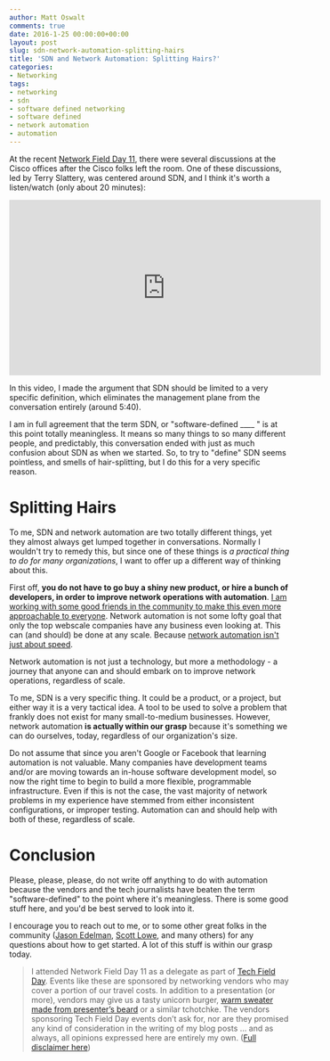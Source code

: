 ```yaml
---
author: Matt Oswalt
comments: true
date: 2016-1-25 00:00:00+00:00
layout: post
slug: sdn-network-automation-splitting-hairs
title: 'SDN and Network Automation: Splitting Hairs?'
categories:
- Networking
tags:
- networking
- sdn
- software defined networking
- software defined
- network automation
- automation
---
```


At the recent [Network Field Day 11](http://techfieldday.com/event/nfd11/), there were several discussions at the Cisco offices after the Cisco folks left the room. One of these discussions, led by Terry Slattery, was centered around SDN, and I think it's worth a listen/watch (only about 20 minutes):

<div style="text-align:center;"><iframe width="560" height="315" src="https://www.youtube.com/embed/yRVN7o21_4s" frameborder="0" allowfullscreen></iframe></div>

In this video, I made the argument that SDN should be limited to a very specific definition, which eliminates the management plane from the conversation entirely (around 5:40). 

I am in full agreement that the term SDN, or "software-defined ____ " is at this point totally meaningless. It means so many things to so many different people, and predictably, this conversation ended with just as much confusion about SDN as when we started. So, to try to "define" SDN seems pointless, and smells of hair-splitting, but I do this for a very specific reason.

# Splitting Hairs

To me, SDN and network automation are two totally different things, yet they almost always get lumped together in conversations. Normally I wouldn't try to remedy this, but since one of these things is *a practical thing to do for many organizations*, I want to offer up a different way of thinking about this.

First off, **you do not have to go buy a shiny new product, or hire a bunch of developers, in order to improve network operations with automation**. [I am working with some good friends in the community to make this even more approachable to everyone](https://keepingitclassless.net/2015/12/training-next-generation-network-engineer/). Network automation is not some lofty goal that only the top webscale companies have any business even looking at. This can (and should) be done at any scale. Because [network automation isn't just about speed](https://keepingitclassless.net/2014/12/automation-isnt-just-speed/).

Network automation is not just a technology, but more a methodology - a journey that anyone can and should embark on to improve network operations, regardless of scale.

To me, SDN is a very specific thing. It could be a product, or a project, but either way it is a very tactical idea. A tool to be used to solve a problem that frankly does not exist for many small-to-medium businesses. However, network automation **is actually within our grasp** because it's something we can do ourselves, today, regardless of our organization's size.

Do not assume that since you aren't Google or Facebook that learning automation is not valuable. Many companies have development teams and/or are moving towards an in-house software development model, so now the right time to begin to build a more flexible, programmable infrastructure. Even if this is not the case, the vast majority of network problems in my experience have stemmed from either inconsistent configurations, or improper testing. Automation can and should help with both of these, regardless of scale.

# Conclusion

Please, please, please, do not write off anything to do with automation because the vendors and the tech journalists have beaten the term "software-defined" to the point where it's meaningless. There is some good stuff here, and you'd be best served to look into it.

I encourage you to reach out to me, or to some other great folks in the community ([Jason Edelman](https://twitter.com/jedelman8), [Scott Lowe](https://twitter.com/scott_lowe), and many others) for any questions about how to get started. A lot of this stuff is within our grasp today.

> I attended Network Field Day 11 as a delegate as part of [Tech Field Day](http://techfieldday.com/about/). Events like these are sponsored by networking vendors who may cover a portion of our travel costs. In addition to a presentation (or more), vendors may give us a tasty unicorn burger, [warm sweater made from presenter’s beard](http://www.youtube.com/watch?v=oQrJk9JzW8o) or a similar tchotchke. The vendors sponsoring Tech Field Day events don’t ask for, nor are they promised any kind of consideration in the writing of my blog posts … and as always, all opinions expressed here are entirely my own. ([Full disclaimer here](https://keepingitclassless.net/disclaimers/))